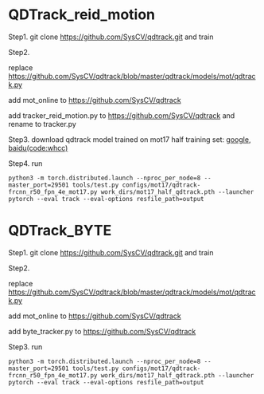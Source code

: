 # QDTrack_reid_motion

Step1.  git clone https://github.com/SysCV/qdtrack.git and train


Step2. 

replace https://github.com/SysCV/qdtrack/blob/master/qdtrack/models/mot/qdtrack.py

add mot_online to https://github.com/SysCV/qdtrack

add tracker_reid_motion.py to https://github.com/SysCV/qdtrack and rename to tracker.py

Step3. download qdtrack model trained on mot17 half training set: [google](https://drive.google.com/file/d/1IfM8i0R0lF_4NOgeloMPFo5d52dqhaHW/view?usp=sharing), [baidu(code:whcc)](https://pan.baidu.com/s/1IYRD3V2YOa6-YNFgMQyv7w)

Step4. run
```
python3 -m torch.distributed.launch --nproc_per_node=8 --master_port=29501 tools/test.py configs/mot17/qdtrack-frcnn_r50_fpn_4e_mot17.py work_dirs/mot17_half_qdtrack.pth --launcher pytorch --eval track --eval-options resfile_path=output
```


# QDTrack_BYTE

Step1.  git clone https://github.com/SysCV/qdtrack.git and train


Step2. 

replace https://github.com/SysCV/qdtrack/blob/master/qdtrack/models/mot/qdtrack.py

add mot_online to https://github.com/SysCV/qdtrack

add byte_tracker.py to https://github.com/SysCV/qdtrack


Step3. run
```
python3 -m torch.distributed.launch --nproc_per_node=8 --master_port=29501 tools/test.py configs/mot17/qdtrack-frcnn_r50_fpn_4e_mot17.py work_dirs/mot17_half_qdtrack.pth --launcher pytorch --eval track --eval-options resfile_path=output
```
